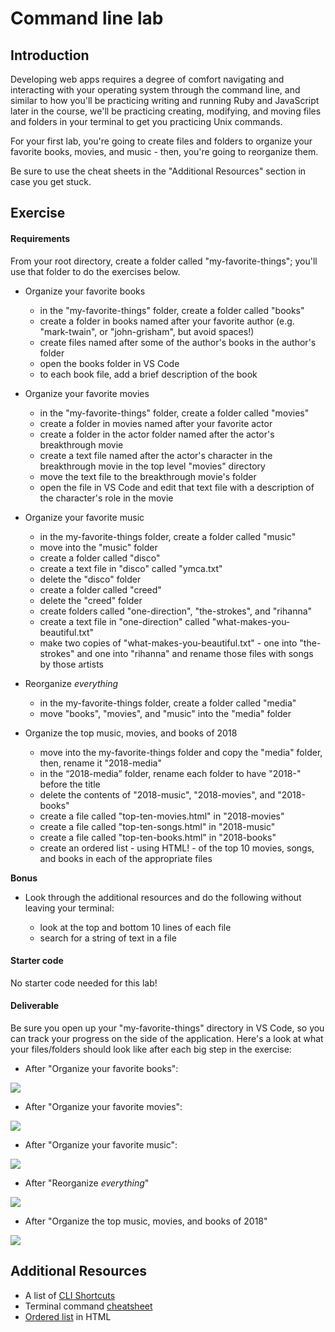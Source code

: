 # Command line lab

## Introduction

Developing web apps requires a degree of comfort navigating and interacting with your operating system through the command line, and similar to how you'll be practicing writing and running Ruby and JavaScript later in the course, we'll be practicing creating, modifying, and moving files and folders in your terminal to get you practicing Unix commands.

For your first lab, you're going to create files and folders to organize your favorite books, movies, and music - then, you're going to reorganize them.

Be sure to use the cheat sheets in the "Additional Resources" section in case you get stuck.

## Exercise

#### Requirements

From your root directory, create a folder called "my-favorite-things"; you'll use that folder to do the exercises below.

* Organize your favorite books
    * in the "my-favorite-things" folder, create a folder called "books"
    * create a folder in books named after your favorite author (e.g. "mark-twain", or "john-grisham", but avoid spaces!)
    * create files named after some of the author's books in the author's folder
    * open the books folder in VS Code
    * to each book file, add a brief description of the book

* Organize your favorite movies

    * in the "my-favorite-things" folder, create a folder called "movies"
    * create a folder in movies named after your favorite actor
    * create a folder in the actor folder named after the actor's breakthrough movie
    * create a text file named after the actor's character in the breakthrough movie in the top level "movies" directory
    * move the text file to the breakthrough movie's folder
    * open the file in VS Code and edit that text file with a description of the character's role in the movie

* Organize your favorite music

    * in the my-favorite-things folder, create a folder called "music"
    * move into the "music" folder
    * create a folder called "disco"
    * create a text file in "disco" called "ymca.txt"
    * delete the "disco" folder
    * create a folder called "creed"
    * delete the "creed" folder
    * create folders called "one-direction", "the-strokes", and "rihanna"
    * create a text file in "one-direction" called "what-makes-you-beautiful.txt"
    * make two copies of "what-makes-you-beautiful.txt" - one into "the-strokes" and one into "rihanna" and rename those files with songs by those artists

* Reorganize _everything_

    * in the my-favorite-things folder, create a folder called "media"
    * move "books", "movies", and "music" into the "media" folder

* Organize the top music, movies, and books of 2018

    * move into the my-favorite-things folder and copy the "media" folder, then, rename it "2018-media"
    * in the “2018-media” folder, rename each folder to have "2018-" before the title
    * delete the contents of "2018-music", "2018-movies", and "2018-books"
    * create a file called "top-ten-movies.html" in "2018-movies"
    * create a file called "top-ten-songs.html" in "2018-music"
    * create a file called "top-ten-books.html" in "2018-books"
    * create an ordered list - using HTML! - of the top 10 movies, songs, and books in each of the appropriate files

**Bonus**

* Look through the additional resources and do the following without leaving your terminal:

    * look at the top and bottom 10 lines of each file
    * search for a string of text in a file

#### Starter code

No starter code needed for this lab!

#### Deliverable

Be sure you open up your "my-favorite-things" directory in VS Code, so you can track your progress on the side of the application. Here's a look at what your files/folders should look like after each big step in the exercise:

* After "Organize your favorite books":

![](assets/organise-books.png)

* After "Organize your favorite movies":

![](assets/organise-movies.png)

* After "Organize your favorite music":

![](assets/organise-music.png)

* After "Reorganize _everything_"

![](assets/reorganise.png)

* After "Organize the top music, movies, and books of 2018"

![](assets/reorganise-to-top.png)

## Additional Resources

* A list of [CLI Shortcuts](https://gist.github.com/alexpchin/01caa027b825d5f98871)
* Terminal command [cheatsheet](https://github.com/0nn0/terminal-mac-cheatsheet)
* [Ordered list](https://developer.mozilla.org/en-US/docs/Web/HTML/Element/ol) in HTML